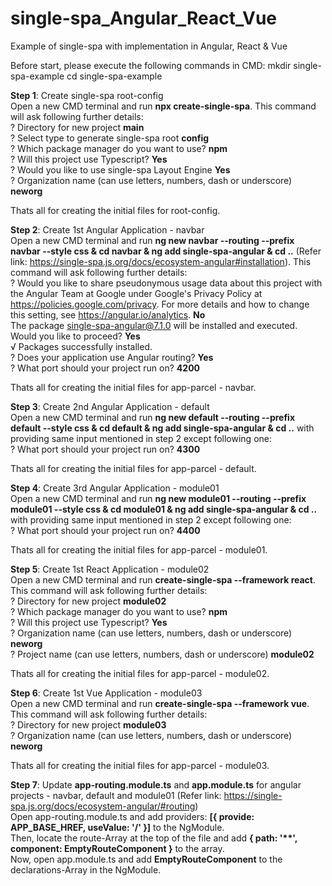 # single-spa_Angular_React_Vue
Example of single-spa with implementation in Angular, React &amp; Vue

Before start, please execute the following commands in CMD:
mkdir single-spa-example
cd single-spa-example

**Step 1**: Create single-spa root-config\
Open a new CMD terminal and run **npx create-single-spa**. This command will ask following further details:\
? Directory for new project **main**\
? Select type to generate single-spa root **config**\
? Which package manager do you want to use? **npm**\
? Will this project use Typescript? **Yes**\
? Would you like to use single-spa Layout Engine **Yes**\
? Organization name (can use letters, numbers, dash or underscore) **neworg**

Thats all for creating the initial files for root-config.

**Step 2**: Create 1st Angular Application - navbar\
Open a new CMD terminal and run **ng new navbar  --routing --prefix navbar --style css & cd navbar & ng add single-spa-angular & cd ..** (Refer link: https://single-spa.js.org/docs/ecosystem-angular#installation). This command will ask following further details:\
? Would you like to share pseudonymous usage data about this project with the Angular Team at Google under Google's Privacy Policy at https://policies.google.com/privacy. For more details and how to change this setting, see https://angular.io/analytics. **No**\
The package single-spa-angular@7.1.0 will be installed and executed.\
Would you like to proceed? **Yes**\
√ Packages successfully installed.\
? Does your application use Angular routing? **Yes**\
? What port should your project run on? **4200**

Thats all for creating the initial files for app-parcel - navbar.

**Step 3**: Create 2nd Angular Application - default\
Open a new CMD terminal and run **ng new default  --routing --prefix default --style css & cd default & ng add single-spa-angular & cd ..** with providing same input mentioned in step 2 except following one:\
? What port should your project run on? **4300**

Thats all for creating the initial files for app-parcel - default.

**Step 4**: Create 3rd Angular Application - module01\
Open a new CMD terminal and run **ng new module01  --routing --prefix module01 --style css & cd module01 & ng add single-spa-angular & cd ..** with providing same input mentioned in step 2 except following one:\
? What port should your project run on? **4400**

Thats all for creating the initial files for app-parcel - module01.

**Step 5**: Create 1st React Application - module02\
Open a new CMD terminal and run **create-single-spa --framework react**. This command will ask following further details:\
? Directory for new project **module02**\
? Which package manager do you want to use? **npm**\
? Will this project use Typescript? **Yes**\
? Organization name (can use letters, numbers, dash or underscore) **neworg**\
? Project name (can use letters, numbers, dash or underscore) **module02**

Thats all for creating the initial files for app-parcel - module02.

**Step 6**: Create 1st Vue Application - module03\
Open a new CMD terminal and run **create-single-spa --framework vue**. This command will ask following further details:\
? Directory for new project **module03**\
? Organization name (can use letters, numbers, dash or underscore) **neworg**

Thats all for creating the initial files for app-parcel - module03.

**Step 7**: Update **app-routing.module.ts** and **app.module.ts** for angular projects - navbar, default and module01 (Refer link: https://single-spa.js.org/docs/ecosystem-angular/#routing)\
Open app-routing.module.ts and add providers: **[{ provide: APP_BASE_HREF, useValue: '/' }]** to the NgModule.\
Then, locate the route-Array at the top of the file and add **{ path: '\*\*', component: EmptyRouteComponent }** to the array.\
Now, open app.module.ts and add **EmptyRouteComponent** to the declarations-Array in the NgModule.
